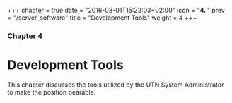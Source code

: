 +++
chapter = true
date = "2016-08-01T15:22:03+02:00"
icon = "<b>4. </b>"
prev = "/server_software"
title = "Development Tools"
weight = 4
+++

### Chapter 4

# Development Tools

This chapter discusses the tools utilized by the UTN System Administrator to
make the position bearable. 
